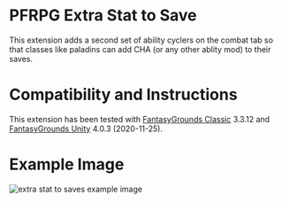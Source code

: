 # PFRPG Extra Stat to Save
This extension adds a second set of ability cyclers on the combat tab so that classes like paladins can add CHA (or any other ablity mod) to their saves.

# Compatibility and Instructions
This extension has been tested with [FantasyGrounds Classic](https://www.fantasygrounds.com/home/FantasyGroundsClassic.php) 3.3.12 and [FantasyGrounds Unity](https://www.fantasygrounds.com/home/FantasyGroundsUnity.php) 4.0.3 (2020-11-25).

# Example Image
<img src="https://i.imgur.com/a4HPnep.png" alt="extra stat to saves example image"/>
